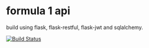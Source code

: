 # formula 1 api

build using flask, flask-restful, flask-jwt and sqlalchemy.

[![Build Status](https://travis-ci.org/lciamp/formula_api.svg?branch=master)](https://travis-ci.org/lciamp/formula_api)